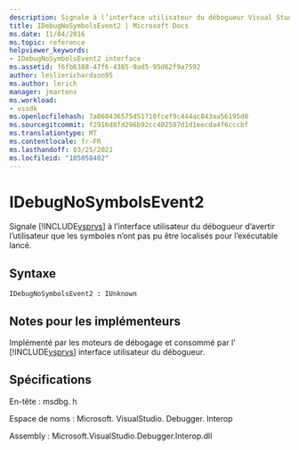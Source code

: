```yaml
---
description: Signale à l’interface utilisateur du débogueur Visual Studio d’avertir l’utilisateur que les symboles n’ont pas pu être localisés pour l’exécutable lancé.
title: IDebugNoSymbolsEvent2 | Microsoft Docs
ms.date: 11/04/2016
ms.topic: reference
helpviewer_keywords:
- IDebugNoSymbolsEvent2 interface
ms.assetid: f6fb6388-47f6-4385-9ad5-95d62f9a7592
author: leslierichardson95
ms.author: lerich
manager: jmartens
ms.workload:
- vssdk
ms.openlocfilehash: 7a060436575d51710fcef9c444ac843aa56195d0
ms.sourcegitcommit: f2916d8fd296b92cc402597d1d1eecda4f6cccbf
ms.translationtype: MT
ms.contentlocale: fr-FR
ms.lasthandoff: 03/25/2021
ms.locfileid: "105058402"
---
```

# <a name="idebugnosymbolsevent2"></a>IDebugNoSymbolsEvent2
Signale [!INCLUDE[vsprvs](../../../code-quality/includes/vsprvs_md.md)] à l’interface utilisateur du débogueur d’avertir l’utilisateur que les symboles n’ont pas pu être localisés pour l’exécutable lancé.

## <a name="syntax"></a>Syntaxe

```
IDebugNoSymbolsEvent2 : IUnknown
```

## <a name="notes-for-implementers"></a>Notes pour les implémenteurs
 Implémenté par les moteurs de débogage et consommé par l' [!INCLUDE[vsprvs](../../../code-quality/includes/vsprvs_md.md)] interface utilisateur du débogueur.

## <a name="requirements"></a>Spécifications
 En-tête : msdbg. h

 Espace de noms : Microsoft. VisualStudio. Debugger. Interop

 Assembly : Microsoft.VisualStudio.Debugger.Interop.dll
